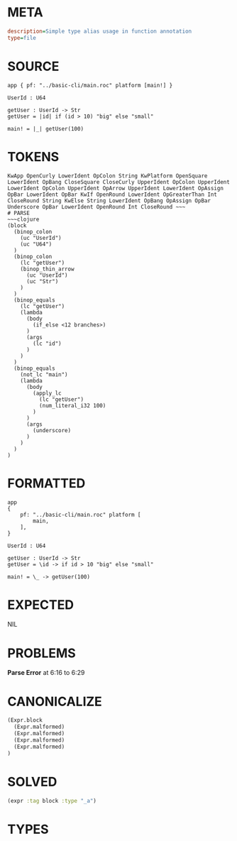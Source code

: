 # META
~~~ini
description=Simple type alias usage in function annotation
type=file
~~~
# SOURCE
~~~roc
app { pf: "../basic-cli/main.roc" platform [main!] }

UserId : U64

getUser : UserId -> Str
getUser = |id| if (id > 10) "big" else "small"

main! = |_| getUser(100)
~~~
# TOKENS
~~~text
KwApp OpenCurly LowerIdent OpColon String KwPlatform OpenSquare LowerIdent OpBang CloseSquare CloseCurly UpperIdent OpColon UpperIdent LowerIdent OpColon UpperIdent OpArrow UpperIdent LowerIdent OpAssign OpBar LowerIdent OpBar KwIf OpenRound LowerIdent OpGreaterThan Int CloseRound String KwElse String LowerIdent OpBang OpAssign OpBar Underscore OpBar LowerIdent OpenRound Int CloseRound ~~~
# PARSE
~~~clojure
(block
  (binop_colon
    (uc "UserId")
    (uc "U64")
  )
  (binop_colon
    (lc "getUser")
    (binop_thin_arrow
      (uc "UserId")
      (uc "Str")
    )
  )
  (binop_equals
    (lc "getUser")
    (lambda
      (body
        (if_else <12 branches>)
      )
      (args
        (lc "id")
      )
    )
  )
  (binop_equals
    (not_lc "main")
    (lambda
      (body
        (apply_lc
          (lc "getUser")
          (num_literal_i32 100)
        )
      )
      (args
        (underscore)
      )
    )
  )
)
~~~
# FORMATTED
~~~roc
app
{
	pf: "../basic-cli/main.roc" platform [
		main,
	],
}

UserId : U64

getUser : UserId -> Str
getUser = \id -> if id > 10 "big" else "small"

main! = \_ -> getUser(100)
~~~
# EXPECTED
NIL
# PROBLEMS
**Parse Error**
at 6:16 to 6:29

# CANONICALIZE
~~~clojure
(Expr.block
  (Expr.malformed)
  (Expr.malformed)
  (Expr.malformed)
  (Expr.malformed)
)
~~~
# SOLVED
~~~clojure
(expr :tag block :type "_a")
~~~
# TYPES
~~~roc
~~~
